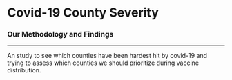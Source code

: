 # Covid-19 County Severity 
### Our Methodology and Findings
--------------------------------
An study to see which counties have been hardest hit by covid-19 and trying to assess which counties we should prioritize during vaccine distribution.
